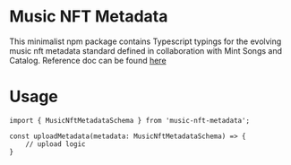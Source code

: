 # Music NFT Metadata

This minimalist npm package contains Typescript typings for the evolving music nft metadata standard defined in collaboration with Mint Songs and Catalog. Reference doc can be found [here](https://www.notion.so/music-nft-20220222-96631ddf932f4fe8837dfb2e71168e0f)

# Usage

```
import { MusicNftMetadataSchema } from 'music-nft-metadata';

const uploadMetadata(metadata: MusicNftMetadataSchema) => {
    // upload logic
}

```
